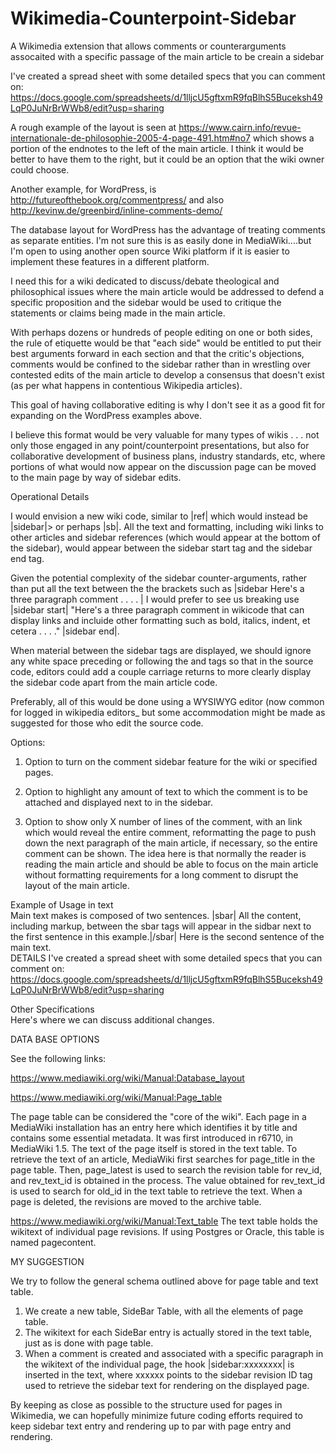 # Wikimedia-Counterpoint-Sidebar
A Wikimedia extension that allows comments or counterarguments assocaited with a specific passage of the main article to be creain a sidebar


I've created a spread sheet with some detailed specs that you can comment on:  https://docs.google.com/spreadsheets/d/1lljcU5gftxmR9fqBlhS5Buceksh49LqP0JuNrBrWWb8/edit?usp=sharing



A rough example of the layout is seen at https://www.cairn.info/revue-internationale-de-philosophie-2005-4-page-491.htm#no7 which shows a portion of the endnotes to the left of the main article.  I think it would be better to have them to the right, but it could be an option that the wiki owner could choose.  

Another example, for WordPress, is http://futureofthebook.org/commentpress/ and also http://kevinw.de/greenbird/inline-comments-demo/


The database layout for WordPress has the advantage of treating comments as separate entities.  I'm not sure this is as easily done in MediaWiki....but I'm open to using another open source Wiki platform if it is easier to implement these features in a different platform.

I need this for a wiki dedicated to discuss/debate theological and philosophical issues where the main article would be addressed to defend a specific proposition and the sidebar would be used to critique the statements or claims being made in the main article.   

With perhaps dozens or hundreds of people editing on one or both sides, the rule of etiquette would be that "each side" would be entitled to put their best arguments forward in each section and that the critic's objections, comments would be confined to the sidebar rather than in wrestling over contested edits of the main article to develop a consensus that doesn't exist (as per what happens in contentious Wikipedia articles).

This goal of having collaborative editing is why I don't see it as a good fit for expanding on the WordPress examples above.

I believe this format would be very valuable for many types of wikis . . . not only those engaged in any point/counterpoint presentations, but also for collaborative development of business plans, industry standards, etc, where portions of what would now appear on the discussion page can be moved to the main page by way of sidebar edits.


Operational Details

I would envision a new wiki code, similar to |ref| which would instead be |sidebar|> or perhaps |sb|.  All the text and formatting, including wiki links to other articles and sidebar references (which would appear at the bottom of the sidebar), would appear between the sidebar start tag and the sidebar end tag. 

Given the potential complexity of the sidebar counter-arguments, rather than put all the text between the the brackets such as |sidebar Here's a three paragraph comment . . . . |  I would prefer to see us breaking use |sidebar start|  "Here's a three paragraph comment in wikicode that can display links and incluide other formatting such as bold, italics, indent, et cetera . . . ." |sidebar end|.   

When material between the sidebar tags are displayed, we should ignore any white space preceding or following the <sidebar start> and <sidebar end> tags so that in the source code, editors could add a couple carriage returns to more clearly display the sidebar code apart from the main article code.  

Preferably, all of this would be done using a WYSIWYG editor (now common for logged in wikipedia editors_ but some accommodation might be made as suggested for those who edit the source code.

Options:

1.  Option to turn on the comment sidebar feature for the wiki or specified pages.

2.  Option to highlight any amount of text  to which the comment is to be attached and displayed next to in the sidebar.

3.  Option to show only X number of lines of the comment, with an <expand> link which would reveal the entire comment, reformatting the page to push down the next paragraph of the main article, if necessary, so the entire comment can be shown.   The idea here is that normally the reader is reading the main article and should be able to focus on the main article without formatting requirements for a long comment to disrupt the layout of the main article.



Example of Usage in text					
Main text makes is composed of two sentences. |sbar| All the content, including markup, between the sbar tags will appear in the sidbar next to the first sentence in this example.|/sbar|  Here is the second sentence of the main text.					
DETAILS
I've created a spread sheet with some detailed specs that you can comment on:  https://docs.google.com/spreadsheets/d/1lljcU5gftxmR9fqBlhS5Buceksh49LqP0JuNrBrWWb8/edit?usp=sharing
					
Other Specifications					
Here's where we can discuss additional changes.


DATA BASE OPTIONS

See the following links:

https://www.mediawiki.org/wiki/Manual:Database_layout 

https://www.mediawiki.org/wiki/Manual:Page_table

The page table can be considered the "core of the wiki". Each page in a MediaWiki installation has an entry here which identifies it by title and contains some essential metadata. It was first introduced in r6710, in MediaWiki 1.5.
The text of the page itself is stored in the text table. To retrieve the text of an article, MediaWiki first searches for page_title in the page table. Then, page_latest is used to search the revision table for rev_id, and rev_text_id is obtained in the process. The value obtained for rev_text_id is used to search for old_id in the text table to retrieve the text. When a page is deleted, the revisions are moved to the archive table.

https://www.mediawiki.org/wiki/Manual:Text_table
The text table holds the wikitext of individual page revisions. If using Postgres or Oracle, this table is named pagecontent.

MY SUGGESTION

We try to follow the general schema outlined above for page table and text table.

1.  We create a new table, SideBar Table, with all the elements of page table.
2.  The wikitext for each SideBar entry is actually stored in the text table, just as is done with page table.
3.  When a comment is created and associated with a specific paragraph in the wikitext of the individual page, the hook |sidebar:xxxxxxxx| is inserted in the text, where xxxxxx points to the sidebar revision ID tag used to retrieve the sidebar text for rendering on the displayed page.

By keeping as close as possible to the structure used for pages in Wikimedia, we can hopefully minimize future coding efforts required to keep sidebar text entry and rendering up to par with page entry and rendering.




